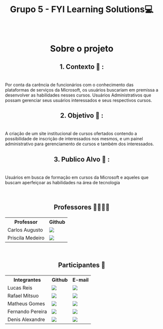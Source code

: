 # <p align="center"> Grupo 5 - FYI Learning Solutions💻 </p>
&nbsp;

# <p align="center">Sobre o projeto </p>
## <p align="center">1. Contexto 📝 :
  <br>
  Por conta da carência de funcionários com o conhecimento das plataformas de serviços da Microsoft, os usuários buscariam em premissa a desenvolver as habilidades nesses cursos. Usuários Administrativos que possam gerenciar seus usuários interessados e seus respectivos cursos.
  <br>
</p>

## <p align="center">2. Objetivo 🧐 :
  <br>
 A criação de um site institucional de cursos ofertados contendo a possibilidade de inscrição de interessados nos mesmos, e um painel administrativo para gerenciamento de cursos e também dos interessados.
</p>

## <p align="center">3. Publico Alvo 👥 :
  <br>
 Usuários em busca de formação em cursos da Microsoft e aqueles que buscam aperfeiçoar as habilidades na área de tecnologia
</p>



&nbsp;
&nbsp;

## <p align="center">Professores 👨‍🏫👨‍🏫</p>
<table align="center">
  <tr>
    <th>Professor</th>
    <th>Github</th>
  </tr>
  <tr>
    <td>Carlos Augusto</td>
    <td><a href="https://github.com/Saulomsantos"> <img src="https://img.shields.io/badge/GitHub-100000?style=for-the-badge&logo=github&logoColor=white" /> </a> </td>
  </tr>
  <tr>
    <td>Priscila Medeiro</td>
    <td><a href="https://github.com/priscilahms"> <img src="https://img.shields.io/badge/GitHub-100000?style=for-the-badge&logo=github&logoColor=white" /> </a> </td>
  </tr>
</table>

&nbsp;
&nbsp;

## <p align="center">Participantes 👦</p>
<table align="center">
  <tr>
    <th>Integrantes</th>
    <th>Github</th>
    <th>E-mail</th>
  </tr>
  <tr>
    <td>Lucas Reis</td>
    <td> <a href="https://github.com/Sidoria"> <img src="https://img.shields.io/badge/GitHub-100000?style=for-the-badge&logo=github&logoColor=white" /> </a> </td>
    <td><a href="krawkercontato@gmail.com"> <img src="https://img.shields.io/badge/Gmail-D14836?style=for-the-badge&logo=gmail&logoColor=white" /> </a></td>
  </tr>
  <tr>
    <td>Rafael Mitsuo</td>
    <td><a href="https://github.com/Mitsuo781"> <img src="https://img.shields.io/badge/GitHub-100000?style=for-the-badge&logo=github&logoColor=white" /> </a></td>
    <td><a href="rafael.mitsuo7@gmail.com"> <img src="https://img.shields.io/badge/Gmail-D14836?style=for-the-badge&logo=gmail&logoColor=white" /> </a></td>
  </tr>
   <tr>
    <td>Matheus Gomes</td>
    <td><a href="https://github.com/Matheus-O-G-do-Nascimento"> <img src="https://img.shields.io/badge/GitHub-100000?style=for-the-badge&logo=github&logoColor=white" /> </a> </td>
    <td><a href="mogens@gmail.com"> <img src="https://img.shields.io/badge/Gmail-D14836?style=for-the-badge&logo=gmail&logoColor=white" /> </a></td>
  </tr>
  <tr>
    <td>Fernando Pereira</td>
    <td><a href="https://github.com/fernandopereira25608"> <img src="https://img.shields.io/badge/GitHub-100000?style=for-the-badge&logo=github&logoColor=white" /> </a> </td>
    <td><a href="fernandospereira27@gmail.com"> <img src="https://img.shields.io/badge/Gmail-D14836?style=for-the-badge&logo=gmail&logoColor=white" /> </a></td>
  </tr>
  <tr>
    <td>Denis Alexandre</td>
    <td> <a href="https://github.com/Denis-kingod"> <img src="https://img.shields.io/badge/GitHub-100000?style=for-the-badge&logo=github&logoColor=white" /> </a> </td>
    <td><a href="denis.alexandre200295@gmail.com"> <img src="https://img.shields.io/badge/Gmail-D14836?style=for-the-badge&logo=gmail&logoColor=white" /> </a></td>
  </tr>
</table>

